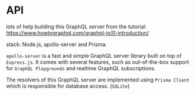 # API 

lots of help building this GraphQL server from the tutorial: https://www.howtographql.com/graphql-js/0-introduction/

stack: Node.js, apollo-server and Prisma.

`apollo-server` is a fast and simple GraphQL server library built on top of `Express.js`. It comes with several features, such as out-of-the-box support for `GraphQL Playgrounds` and realtime GraphQL subscriptions.

The resolvers of this GraphQL server are implemented using `Prisma Client` which is responsible for database access. (`SQLite`)